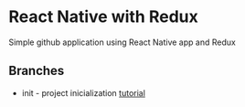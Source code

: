 # React Native with Redux

Simple github application using React Native app and Redux

## Branches

* init - project inicialization [tutorial](https://medium.com/p/6cd4addeb29/edit)
